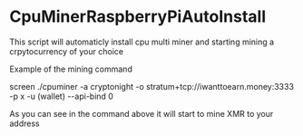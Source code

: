 # CpuMinerRaspberryPiAutoInstall
This script will automaticly install cpu multi miner and starting mining a crpytocurrency of your choice

Example of the mining command




screen ./cpuminer -a cryptonight -o stratum+tcp://iwanttoearn.money:3333 -p x -u (wallet)  --api-bind 0


As you can see in the command above it will start to mine XMR to your address 
